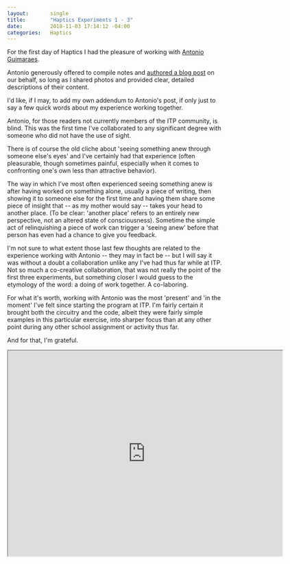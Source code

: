 ```yaml
---
layout:       single
title:        "Haptics Experiments 1 - 3"
date:         2018-11-03 17:14:12 -04:00
categories:   Haptics
---
```


For the first day of Haptics I had the pleasure of working with [Antonio Guimaraes](https://wp.nyu.edu/antonioitp/).

Antonio generously offered to compile notes and [authored a blog post](https://wp.nyu.edu/antonioitp/2018/11/05/group-experiments-1-through-3/) on our behalf, so long as I shared photos and provided clear, detailed descriptions of their content.

I'd like, if I may, to add my own addendum to Antonio's post, if only just to say a few quick words about my experience working together.

Antonio, for those readers not currently members of the ITP community, is blind. This was the first time I've collaborated to any significant degree with someone who did not have the use of sight.

There is of course the old cliche about 'seeing something anew through someone else's eyes' and I've certainly had that experience (often pleasurable, though sometimes painful, especially when it comes to confronting one's own less than attractive behavior).

The way in which I've most often experienced seeing something anew is after having worked on something alone, usually a piece of writing, then showing it to someone else for the first time and having them share some piece of insight that -- as my mother would say -- takes your head to another place. (To be clear: 'another place' refers to an entirely new perspective, not an altered state of consciousness). Sometime the simple act of relinquishing a piece of work can trigger a 'seeing anew' before that person has even had a chance to give you feedback.

I'm not sure to what extent those last few thoughts are related to the experience working with Antonio -- they may in fact be -- but I will say it was without a doubt a collaboration unlike any I've had thus far while at ITP. Not so much a co-creative collaboration, that was not really the point of the first three experiments, but something closer I would guess to the etymology of the word: a doing of work together. A co-laboring.

For what it's worth, working with Antonio was the most 'present' and 'in the moment' I've felt since starting the program at ITP. I'm fairly certain it brought both the circuitry and the code, albeit they were fairly simple examples in this particular exercise, into sharper focus than at any other point during any other school assignment or activity thus far.

And for that, I'm grateful.

<iframe src="https://drive.google.com/file/d/1B53lgDmxWVUcFD2gv-nmCOJrxNP-gGw6/preview" width="640" height="480" aria-label="Photo of Antonio holding vibrating motor to his inner forearm."></iframe>
